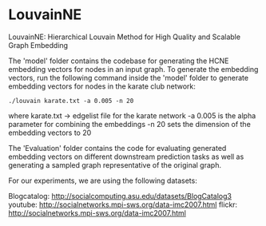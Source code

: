 # LouvainNE
LouvainNE: Hierarchical Louvain Method for High Quality and Scalable Graph Embedding

The 'model' folder contains the codebase for generating the HCNE embedding vectors for nodes in an input graph.
To generate the embedding vectors, run the following command inside the 'model' folder to generate embedding vectors for nodes in the karate club network:


`./louvain karate.txt -a 0.005 -n 20`


where karate.txt -> edgelist file for the karate network
      -a 0.005 is the alpha parameter for combining the embeddings
      -n 20 sets the dimension of the embedding vectors to 20
      

The 'Evaluation' folder contains the code for evaluating generated embedding vectors on different downstream prediction tasks as well as generating a sampled graph representative of the original graph. 

For our experiments, we are using the following datasets:

Blogcatalog: http://socialcomputing.asu.edu/datasets/BlogCatalog3
youtube: http://socialnetworks.mpi-sws.org/data-imc2007.html
flickr: http://socialnetworks.mpi-sws.org/data-imc2007.html
